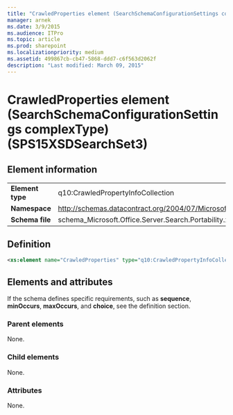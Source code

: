 ```yaml
---
title: "CrawledProperties element (SearchSchemaConfigurationSettings complexType) (SPS15XSDSearchSet3)"
manager: arnek
ms.date: 3/9/2015
ms.audience: ITPro
ms.topic: article
ms.prod: sharepoint
ms.localizationpriority: medium
ms.assetid: 499867cb-cb47-5868-ddd7-c6f563d2062f
description: "Last modified: March 09, 2015"
---
```


# CrawledProperties element (SearchSchemaConfigurationSettings complexType) (SPS15XSDSearchSet3)

 
  
## Element information

|||
|:-----|:-----|
|**Element type** <br/> |q10:CrawledPropertyInfoCollection  <br/> |
|**Namespace** <br/> |http://schemas.datacontract.org/2004/07/Microsoft.Office.Server.Search.Portability  <br/> |
|**Schema file** <br/> |schema_Microsoft.Office.Server.Search.Portability.xsd  <br/> |
   
## Definition

```XML
<xs:element name="CrawledProperties" type="q10:CrawledPropertyInfoCollection" minOccurs="0"></xs:element>

```

## Elements and attributes

If the schema defines specific requirements, such as **sequence**, **minOccurs**, **maxOccurs**, and **choice**, see the definition section. 
  
### Parent elements

None.
  
### Child elements

None.
  
### Attributes

None.
  


